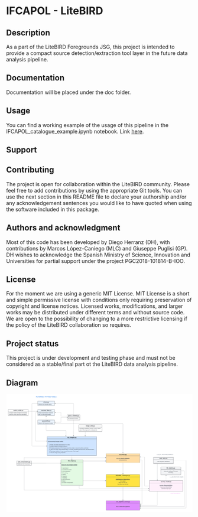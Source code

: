 # IFCAPOL - LiteBIRD

## Description

As a part of the LiteBIRD Foregrounds JSG, this project is intended to provide a compact source detection/extraction tool layer in the future data analysis pipeline. 


## Documentation

Documentation will be placed under the doc folder.


## Usage

You can find a working example of the usage of this pipeline in the IFCAPOL_catalogue_example.ipynb notebook. Link [here](https://gitlab.com/HerranzD/ifcapol-litebird/-/blob/main/IFCAPOL_catalogues_example.ipynb?ref_type=heads).


## Support




## Contributing

The project is open for collaboration within the LiteBIRD community. Please feel free to add contributions by using the appropriate Git tools. You can use the next section in this README file to declare your authorship and/or any acknowledgement sentences you would like to have quoted when using the software included in this package. 


## Authors and acknowledgment

Most of this code has been developed by Diego Herranz (DH), with contributions by Marcos López-Caniego (MLC) and Giuseppe Puglisi (GP). DH wishes to acknowledge the Spanish Ministry of Science, Innovation and Universities  for partial support under the project  PGC2018-101814-B-IOO. 

## License

For the moment we are using a generic MIT License. MIT License is a short and simple permissive license with conditions only requiring preservation of copyright and license notices. Licensed works, modifications, and larger works may be distributed under different terms and without source code. We are open to the possibility of changing to a more restrictive licensing if the policy of the LiteBIRD collaboration so requires. 

## Project status

This project is under development and testing phase and must not be considered as a stable/final part ot the LiteBIRD data analysis pipeline. 

## Diagram

![PIPELINE](Figures/PIPELINE_UML_diagram.png "Pipeline diagram")
